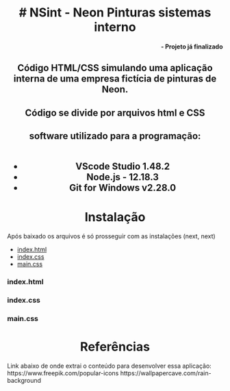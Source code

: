 <h1 align="center"># NSint - Neon Pinturas sistemas interno</h1>
<h4 align="right">- Projeto já finalizado</h4>

<h2 align="center">Código HTML/CSS simulando uma aplicação interna de uma empresa fictícia de pinturas de Neon. </h2>

<h2 align="center">Código se divide por arquivos html e CSS</h2>

<h2 align="center">software utilizado para a programação:<br><br>
<ul><li>VScode Studio 1.48.2</li>
<li>Node.js - 12.18.3</li>
  <li>Git for Windows v2.28.0 </li>
</ul></h2>

<h1 align="center">Instalação</h1>
Após baixado os arquivos é só prosseguir com as instalações (next, next)

<ul>
    <li><a href="#1">index.html</a></li>
    <li><a href="#1.1">index.css</a></li>
    <li><a href="#1.2">main.css</a></li>
</ul>

<h3 id="1">index.html</h3>
  <p></p>
  <h3 id="1.1">index.css</h3>
  <p></p>
  <h3 id="1.2">main.css</h3>
  <p></p>

<h1 align="center">Referências</h1>
<p>Link abaixo de onde extrai o conteúdo para desenvolver essa aplicação:
https://www.freepik.com/popular-icons
https://wallpapercave.com/rain-background</p>